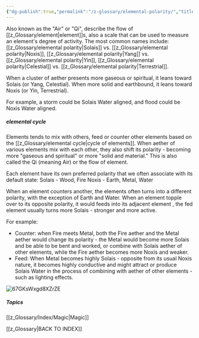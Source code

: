 ```yaml
---
{"dg-publish":true,"permalink":"/z-glossary/elemental-polarity/","title":"Elemental Polarity","hide":true,"dgShowInlineTitle":true,"noteIcon":""}
---
```


Also known as the "Air" or "Qi", describe the flow of [[z_Glossary/element\|element]]s, also a scale that can be used to measure an element's degree of activity. The most common names include: [[z_Glossary/elemental polarity\|Solais]] vs. [[z_Glossary/elemental polarity\|Noxis]], [[z_Glossary/elemental polarity\|Yang]] vs. [[z_Glossary/elemental polarity\|Yin]], [[z_Glossary/elemental polarity\|Celestial]] vs. [[z_Glossary/elemental polarity\|Terrestrial]].

When a cluster of aether presents more gaseous or spiritual, it leans toward Solais (or Yang, Celestial). When more solid and earthbound, it leans toward Noxis (or Yin, Terrestrial). 

For example, a storm could be Solais Water aligned, and flood could be Noxis Water aligned. 

##### elemental cycle 
Elements tends to mix with others, feed or counter other elements based on the [[z_Glossary/elemental cycle\|cycle of elements]]. When aether of various elements mix with each other, they also shift its polarity - becoming more "gaseous and spiritual" or more "solid and material." This is also called the Qi (meaning Air) or the flow of element.  

Each element have its own preferred polarity that we often associate with its default state: 
Solais - Wood, Fire
Noxis - Earth, Metal, Water

When an element counters another, the elements often turns into a different polarity, with the exception of Earth and Water. When an element topple over to its opposite polarity, it would feeds into its adjacent element , the fed element usually turns more Solais - stronger and more active. 

For example: 
 - Counter: when Fire meets Metal, both the Fire aether and the Metal aether would change its polarity - the Metal would become more Solais and be able to be bent and worked, or combine with Solais aether of other elements, while the Fire aether becomes more Noxis and weaker. 
 - Feed: When Metal becomes highly Solais - opposite from its usual Noxis nature, it becomes highly conductive and might attract or produce Solais Water in the process of combining with aether of other elements - such as lighting effects. 





![67GKsWxgd8XZrZE](https://i.imgur.com/XMmCVWl.png)



##### Topics
[[z_Glossary/Index/Magic\|Magic]]


[[z_Glossary\|BACK TO INDEX]]